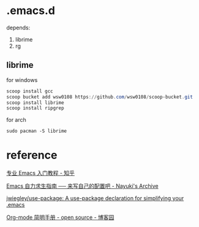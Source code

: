 # .emacs.d
depends:
1. librime
2. rg

## librime
for windows

``` powershell
scoop install gcc
scoop bucket add wsw0108 https://github.com/wsw0108/scoop-bucket.git
scoop install librime
scoop install ripgrep
```

for arch

``` shell
sudo pacman -S librime
```


# reference
[专业 Emacs 入门教程 - 知乎](https://www.zhihu.com/column/c_1440829147212279808)

[Emacs 自力求生指南 ── 来写自己的配置吧 - Nayuki's Archive](https://nyk.ma/posts/emacs-write-your-own/#%E8%BE%93%E5%85%A5%E6%B3%95)

[jwiegley/use-package: A use-package declaration for simplifying your .emacs](https://github.com/jwiegley/use-package#installing-use-package)

[Org-mode 简明手册 - open source - 博客园](https://www.cnblogs.com/Open_Source/archive/2011/07/17/2108747.html#sec-1)
